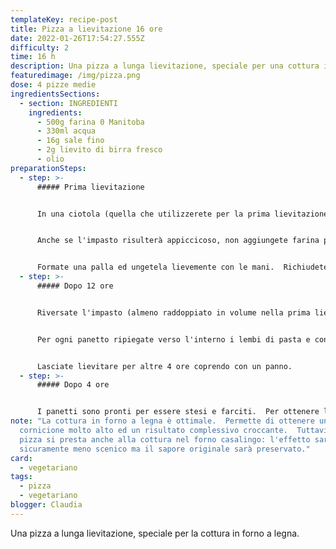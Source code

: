 ```yaml
---
templateKey: recipe-post
title: Pizza a lievitazione 16 ore
date: 2022-01-26T17:54:27.555Z
difficulty: 2
time: 16 h
description: Una pizza a lunga lievitazione, speciale per una cottura in forno a legna.
featuredimage: /img/pizza.png
dose: 4 pizze medie
ingredientsSections:
  - section: INGREDIENTI
    ingredients:
      - 500g farina 0 Manitoba
      - 330ml acqua
      - 16g sale fino
      - 2g lievito di birra fresco
      - olio
preparationSteps:
  - step: >-
      ##### Prima lievitazione


      In una ciotola (quella che utilizzerete per la prima lievitazione) sciogliete il sale nell'acqua.  Aggiungete un terzo della farina poco alla volta e mescolate fino ad ottenere una pastella liscia, senza grumi.  Aggiungete il lievito e mescolate.  Aggiungete il resto della farina poco alla volta fino ad ottenere un impasto molto idratato e quindi appiccicoso. Lavorate l'impasto all'interno della ciotola per 10 minuti.


      Anche se l'impasto risulterà appiccicoso, non aggiungete farina per non modificare l'idratazione dell'impasto.


      Formate una palla ed ungetela lievemente con le mani.  Richiudete l'impasto con della pellicola ben adesa ai bordi e lasciate lievitare per 12 ore, a temperatura ambiente.
  - step: >-
      ##### Dopo 12 ore


      Riversate l'impasto (almeno raddoppiato in volume nella prima lievitazione) su una spianatoia di legno leggermente infarinata.  Con una spatola taglia pasta formate 4 panetti. 


      Per ogni panetto ripiegate verso l'interno i lembi di pasta e conferite al vostro panetto una forma rotonda facendolo ruotare sul piano con l'aiuto delle vostre mani.


      Lasciate lievitare per altre 4 ore coprendo con un panno.
  - step: >-
      ##### Dopo 4 ore


      I panetti sono pronti per essere stesi e farciti.  Per ottenere l'effetto dal cornicione alto, stendete la pasta lasciandola rigonfia sul bordo.  Farcite e cuocete.
note: "La cottura in forno a legna è ottimale.  Permette di ottenere un
  cornicione molto alto ed un risultato complessivo croccante.  Tuttavia, questa
  pizza si presta anche alla cottura nel forno casalingo: l'effetto sarà
  sicuramente meno scenico ma il sapore originale sarà preservato."
card:
  - vegetariano
tags:
  - pizza
  - vegetariano
blogger: Claudia
---
```

Una pizza a lunga lievitazione, speciale per la cottura in forno a legna.